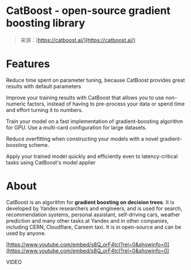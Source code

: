 <!--yml
category: 未分类
date: 2024-05-27 14:39:02
-->

# CatBoost - open-source gradient boosting library

> 来源：[https://catboost.ai/](https://catboost.ai/)

# Features

Reduce time spent on parameter tuning, because CatBoost provides great results with default parameters

Improve your training results with CatBoost that allows you to use non-numeric factors, instead of having to pre-process your data or spend time and effort turning it to numbers.

Train your model on a fast implementation of gradient-boosting algorithm for GPU. Use a multi-card configuration for large datasets.

Reduce overfitting when constructing your models with a novel gradient-boosting scheme.

Apply your trained model quickly and efficiently even to latency-critical tasks using CatBoost's model applier

# About

CatBoost is an algorithm for **gradient boosting on decision trees**. It is developed by Yandex researchers and engineers, and is used for search, recommendation systems, personal assistant, self-driving cars, weather prediction and many other tasks at Yandex and in other companies, including CERN, Cloudflare, Careem taxi. It is in open-source and can be used by anyone.

[https://www.youtube.com/embed/s8Q_orF4tcI?rel=0&showinfo=0](https://www.youtube.com/embed/s8Q_orF4tcI?rel=0&showinfo=0)

VIDEO
